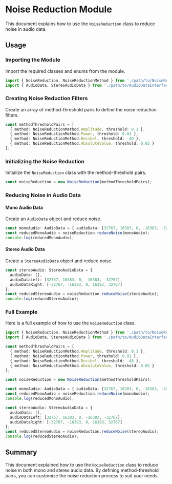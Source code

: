 # Noise Reduction Module

This document explains how to use the `NoiseReduction` class to reduce noise in audio data.

## Usage

### Importing the Module

Import the required classes and enums from the module.

```typescript
import { NoiseReduction, NoiseReductionMethod } from './path/to/NoiseReduction';
import { AudioData, StereoAudioData } from './path/to/AudioDataInterfaces';
```

### Creating Noise Reduction Filters

Create an array of method-threshold pairs to define the noise reduction filters.

```typescript
const methodThresholdPairs = [
  { method: NoiseReductionMethod.Amplitude, threshold: 0.1 },
  { method: NoiseReductionMethod.Power, threshold: 0.01 },
  { method: NoiseReductionMethod.Decibel, threshold: -40 },
  { method: NoiseReductionMethod.AbsoluteValue, threshold: 0.05 }
];
```

### Initializing the Noise Reduction

Initialize the `NoiseReduction` class with the method-threshold pairs.

```typescript
const noiseReduction = new NoiseReduction(methodThresholdPairs);
```

### Reducing Noise in Audio Data

#### Mono Audio Data

Create an `AudioData` object and reduce noise.

```typescript
const monoAudio: AudioData = { audioData: [32767, 16383, 0, -16383, -32767] };
const reducedMonoAudio = noiseReduction.reduceNoise(monoAudio);
console.log(reducedMonoAudio);
```

#### Stereo Audio Data

Create a `StereoAudioData` object and reduce noise.

```typescript
const stereoAudio: StereoAudioData = { 
  audioData: [], 
  audioDataLeft: [32767, 16383, 0, -16383, -32767], 
  audioDataRight: [-32767, -16383, 0, 16383, 32767] 
};
const reducedStereoAudio = noiseReduction.reduceNoise(stereoAudio);
console.log(reducedStereoAudio);
```

### Full Example

Here is a full example of how to use the `NoiseReduction` class.

```typescript
import { NoiseReduction, NoiseReductionMethod } from './path/to/NoiseReduction';
import { AudioData, StereoAudioData } from './path/to/AudioDataInterfaces';

const methodThresholdPairs = [
  { method: NoiseReductionMethod.Amplitude, threshold: 0.1 },
  { method: NoiseReductionMethod.Power, threshold: 0.01 },
  { method: NoiseReductionMethod.Decibel, threshold: -40 },
  { method: NoiseReductionMethod.AbsoluteValue, threshold: 0.05 }
];

const noiseReduction = new NoiseReduction(methodThresholdPairs);

const monoAudio: AudioData = { audioData: [32767, 16383, 0, -16383, -32767] };
const reducedMonoAudio = noiseReduction.reduceNoise(monoAudio);
console.log(reducedMonoAudio);

const stereoAudio: StereoAudioData = { 
  audioData: [], 
  audioDataLeft: [32767, 16383, 0, -16383, -32767], 
  audioDataRight: [-32767, -16383, 0, 16383, 32767] 
};
const reducedStereoAudio = noiseReduction.reduceNoise(stereoAudio);
console.log(reducedStereoAudio);
```

## Summary

This document explained how to use the `NoiseReduction` class to reduce noise in both mono and stereo audio data. By defining method-threshold pairs, you can customize the noise reduction process to suit your needs.

